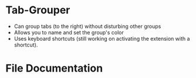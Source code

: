 # Tab-Grouper
- Can group tabs (to the right) without disturbing other groups
- Allows you to name and set the group's color
- Uses keyboard shortcuts (still working on activating the extension with a shortcut).




# File Documentation


